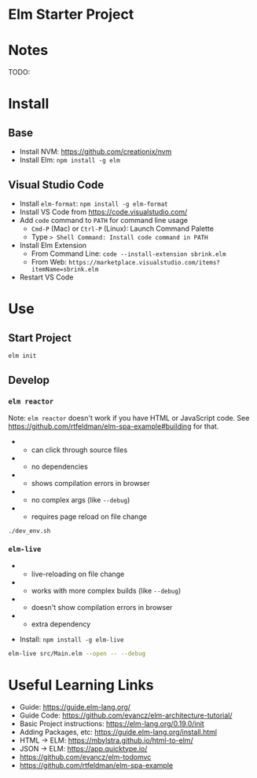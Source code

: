 # Elm Starter Project

# Notes

TODO:

# Install

## Base

- Install NVM: https://github.com/creationix/nvm
- Install Elm: `npm install -g elm`

## Visual Studio Code

- Install `elm-format`: `npm install -g elm-format`
- Install VS Code from https://code.visualstudio.com/
- Add `code` command to `PATH` for command line usage
  - `Cmd-P` (Mac) or `Ctrl-P` (Linux): Launch Command Palette
  - Type `> Shell Command: Install code command in PATH`
- Install Elm Extension
  - From Command Line: `code --install-extension sbrink.elm`
  - From Web: `https://marketplace.visualstudio.com/items?itemName=sbrink.elm`
- Restart VS Code

# Use

## Start Project

```bash
elm init
```

## Develop

### `elm reactor`

Note: `elm reactor` doesn't work if you have HTML or JavaScript code. See https://github.com/rtfeldman/elm-spa-example#building for that.

- + can click through source files
- + no dependencies
- + shows compilation errors in browser
- - no complex args (like `--debug`)
- - requires page reload on file change

```
./dev_env.sh
```

### `elm-live`

- + live-reloading on file change
- + works with more complex builds (like `--debug`)
- - doesn't show compilation errors in browser
- - extra dependency

- Install: `npm install -g elm-live`

```bash
elm-live src/Main.elm --open -- --debug
```

# Useful Learning Links

- Guide: https://guide.elm-lang.org/
- Guide Code: https://github.com/evancz/elm-architecture-tutorial/
- Basic Project instructions: https://elm-lang.org/0.19.0/init
- Adding Packages, etc: https://guide.elm-lang.org/install.html
- HTML -> ELM: https://mbylstra.github.io/html-to-elm/
- JSON -> ELM: https://app.quicktype.io/
- https://github.com/evancz/elm-todomvc
- https://github.com/rtfeldman/elm-spa-example

